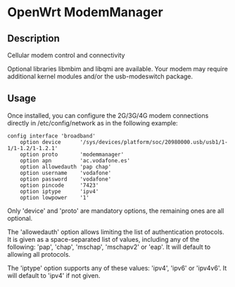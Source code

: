 # OpenWrt ModemManager

## Description

Cellular modem control and connectivity

Optional libraries libmbim and libqmi are available.
Your modem may require additional kernel modules and/or the usb-modeswitch
package.

## Usage

Once installed, you can configure the 2G/3G/4G modem connections directly in
/etc/config/network as in the following example:

    config interface 'broadband'
        option device      '/sys/devices/platform/soc/20980000.usb/usb1/1-1/1-1.2/1-1.2.1'
        option proto       'modemmanager'
        option apn         'ac.vodafone.es'
        option allowedauth 'pap chap'
        option username    'vodafone'
        option password    'vodafone'
        option pincode     '7423'
        option iptype      'ipv4'
        option lowpower    '1'

Only 'device' and 'proto' are mandatory options, the remaining ones are all
optional.

The 'allowedauth' option allows limiting the list of authentication protocols.
It is given as a space-separated list of values, including any of the
following: 'pap', 'chap', 'mschap', 'mschapv2' or 'eap'. It will default to
allowing all protocols.

The 'iptype' option supports any of these values: 'ipv4', 'ipv6' or 'ipv4v6'.
It will default to 'ipv4' if not given.
